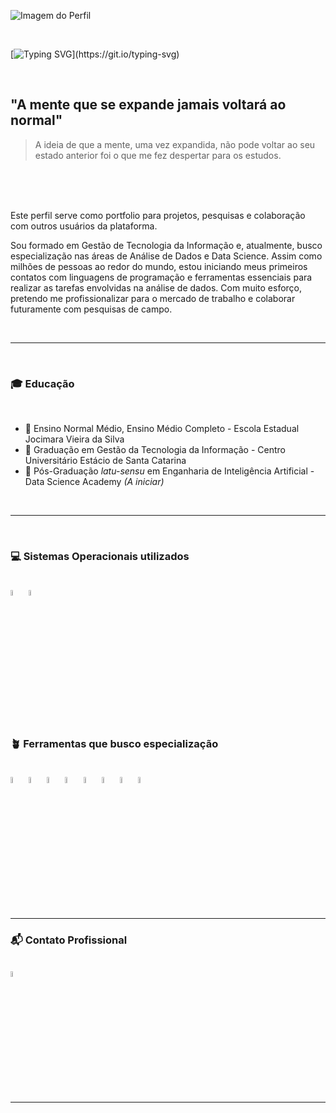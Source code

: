 ![Imagem do Perfil](https://github.com/user-attachments/assets/8eaebccb-3735-4ecc-bacc-e47acb3eea6b)

  <br/>

[![Typing SVG](https://readme-typing-svg.herokuapp.com?font=Fira+Code&weight=100&size=30&duration=5000&pause=1000&color=39b3fe&center=true&vCenter=true&random=false&width=1000&lines=Olá!+Meu+nome+é+Luiz+Gustavo.;Seja+muito+bem-vindo+ao+meu+perfil!)](https://git.io/typing-svg)


  
  <br />

## "A mente que se expande jamais voltará ao normal"

> A ideia de que a mente, uma vez expandida, não pode voltar ao seu estado anterior foi o que me fez despertar para os estudos.

  <br />
  <br />
  <br />
  
<div>
    
  Este perfil serve como portfolio para projetos, pesquisas e colaboração com outros usuários da plataforma.
  
  Sou formado em Gestão de Tecnologia da Informação e, atualmente, busco especialização nas áreas de Análise de Dados e Data Science. Assim como milhões de pessoas ao redor do mundo, estou iniciando meus primeiros contatos com linguagens de programação e ferramentas essenciais para realizar as tarefas envolvidas na análise de dados. Com muito esforço, pretendo me profissionalizar para o mercado de trabalho e colaborar futuramente com pesquisas de campo.

</div>

  <br />
  <hr />
  <br />

<div>
  
  ### 🎓 Educação

  <br />

  - 📖 Ensino Normal Médio, Ensino Médio Completo - Escola Estadual Jocimara Vieira da Silva <br />
  - 📖 Graduação em Gestão da Tecnologia da Informação - Centro Universitário Estácio de Santa Catarina <br />
  - 📖 Pós-Graduação _latu-sensu_ em Enganharia de Inteligência Artificial - Data Science Academy _(A iniciar)_
    
</div>

  <br />
  <hr />
  <br />

<div>

  ### 💻 Sistemas Operacionais utilizados

   <br />
  
  <img src="https://cdn.jsdelivr.net/gh/devicons/devicon@latest/icons/windows11/windows11-original.svg" width=5% />
  <img src="https://cdn.jsdelivr.net/gh/devicons/devicon@latest/icons/debian/debian-original.svg" width=5% />

</div>

  <br />

<div>
  
  ### 🪴 Ferramentas que busco especialização

  <br />

  <img src="https://cdn.jsdelivr.net/gh/devicons/devicon@latest/icons/anaconda/anaconda-original.svg" width=5% />
  <img src="https://cdn.jsdelivr.net/gh/devicons/devicon@latest/icons/jupyter/jupyter-original.svg" width=5% />
  <img src="https://cdn.jsdelivr.net/gh/devicons/devicon@latest/icons/numpy/numpy-original.svg" width=5% />
  <img src="https://cdn.jsdelivr.net/gh/devicons/devicon@latest/icons/pandas/pandas-original.svg" width=5% />
  <img src="https://cdn.jsdelivr.net/gh/devicons/devicon@latest/icons/matplotlib/matplotlib-original.svg" width=5% />
  <img src="https://cdn.jsdelivr.net/gh/devicons/devicon@latest/icons/postgresql/postgresql-original.svg" width=5% />
  <img src="https://cdn.jsdelivr.net/gh/devicons/devicon@latest/icons/r/r-original.svg" width=5% />
  <img src="https://cdn.jsdelivr.net/gh/devicons/devicon@latest/icons/julia/julia-original.svg" width=5% />

</div>

  <br />
  
  <hr />

<div>

  ### 📬 Contato Profissional

  <br />

  <a href="linkedin.com/in/luiz-gustavo-silva-de-albuquerque337">
    <img src="https://cdn.jsdelivr.net/gh/devicons/devicon@latest/icons/linkedin/linkedin-original.svg"  width=5% alt="Logo do Linkedin" />
  </a>
    
</div>

<hr />

